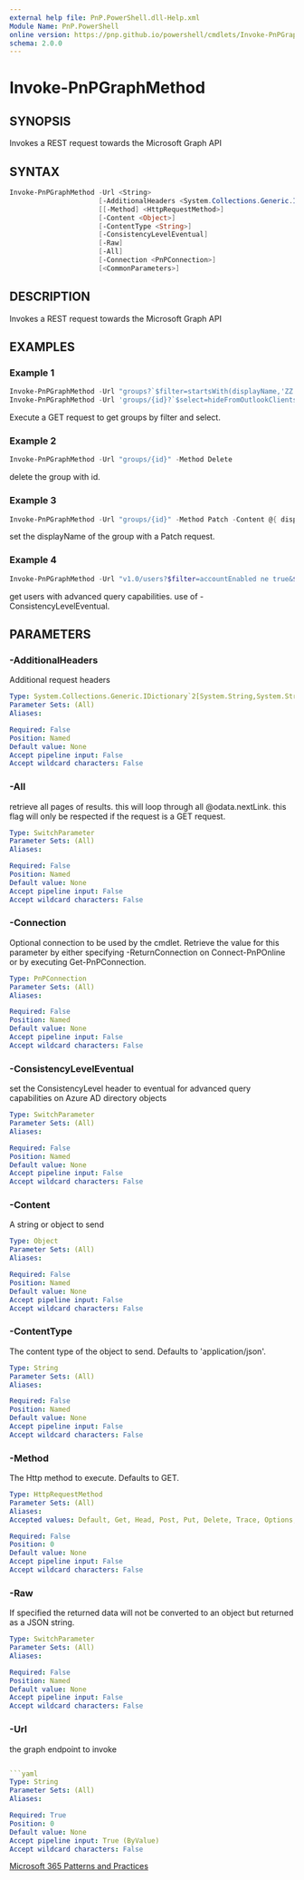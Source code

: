 ```yaml
---
external help file: PnP.PowerShell.dll-Help.xml
Module Name: PnP.PowerShell
online version: https://pnp.github.io/powershell/cmdlets/Invoke-PnPGraphMethod.html
schema: 2.0.0
---
```


# Invoke-PnPGraphMethod

## SYNOPSIS
Invokes a REST request towards the Microsoft Graph API

## SYNTAX

```powershell
Invoke-PnPGraphMethod -Url <String>
                      [-AdditionalHeaders <System.Collections.Generic.IDictionary`2[System.String,System.String]>]
                      [[-Method] <HttpRequestMethod>] 
                      [-Content <Object>] 
                      [-ContentType <String>] 
                      [-ConsistencyLevelEventual] 
                      [-Raw]
                      [-All] 
                      [-Connection <PnPConnection>]
                      [<CommonParameters>]
```

## DESCRIPTION
Invokes a REST request towards the Microsoft Graph API

## EXAMPLES

### Example 1
```powershell
Invoke-PnPGraphMethod -Url "groups?`$filter=startsWith(displayName,'ZZ')&`$select=displayName"
Invoke-PnPGraphMethod -Url 'groups/{id}?`$select=hideFromOutlookClients'
```

Execute a GET request to get groups by filter and select.

### Example 2
```powershell
Invoke-PnPGraphMethod -Url "groups/{id}" -Method Delete
```

delete the group with id.

### Example 3
```powershell
Invoke-PnPGraphMethod -Url "groups/{id}" -Method Patch -Content @{ displayName = "NewName" }
```

set the displayName of the group with a Patch request.

### Example 4
```powershell
Invoke-PnPGraphMethod -Url "v1.0/users?$filter=accountEnabled ne true&$count=true" -Method Get -ConsistencyLevelEventual
```

get users with advanced query capabilities. use of -ConsistencyLevelEventual.

## PARAMETERS

### -AdditionalHeaders
Additional request headers

```yaml
Type: System.Collections.Generic.IDictionary`2[System.String,System.String]
Parameter Sets: (All)
Aliases:

Required: False
Position: Named
Default value: None
Accept pipeline input: False
Accept wildcard characters: False
```

### -All
retrieve all pages of results. this will loop through all @odata.nextLink. this flag will only be respected if the request is a GET request.

```yaml
Type: SwitchParameter
Parameter Sets: (All)
Aliases:

Required: False
Position: Named
Default value: None
Accept pipeline input: False
Accept wildcard characters: False
```

### -Connection
Optional connection to be used by the cmdlet.
Retrieve the value for this parameter by either specifying -ReturnConnection on Connect-PnPOnline or by executing Get-PnPConnection.

```yaml
Type: PnPConnection
Parameter Sets: (All)
Aliases:

Required: False
Position: Named
Default value: None
Accept pipeline input: False
Accept wildcard characters: False
```

### -ConsistencyLevelEventual
set the ConsistencyLevel header to eventual for advanced query capabilities on Azure AD directory objects


```yaml
Type: SwitchParameter
Parameter Sets: (All)
Aliases:

Required: False
Position: Named
Default value: None
Accept pipeline input: False
Accept wildcard characters: False
```

### -Content
A string or object to send

```yaml
Type: Object
Parameter Sets: (All)
Aliases:

Required: False
Position: Named
Default value: None
Accept pipeline input: False
Accept wildcard characters: False
```

### -ContentType
The content type of the object to send. Defaults to 'application/json'.

```yaml
Type: String
Parameter Sets: (All)
Aliases:

Required: False
Position: Named
Default value: None
Accept pipeline input: False
Accept wildcard characters: False
```

### -Method
The Http method to execute. Defaults to GET.

```yaml
Type: HttpRequestMethod
Parameter Sets: (All)
Aliases:
Accepted values: Default, Get, Head, Post, Put, Delete, Trace, Options, Merge, Patch

Required: False
Position: 0
Default value: None
Accept pipeline input: False
Accept wildcard characters: False
```

### -Raw
If specified the returned data will not be converted to an object but returned as a JSON string.

```yaml
Type: SwitchParameter
Parameter Sets: (All)
Aliases:

Required: False
Position: Named
Default value: None
Accept pipeline input: False
Accept wildcard characters: False
```

### -Url
the graph endpoint to invoke

```yaml

```yaml
Type: String
Parameter Sets: (All)
Aliases:

Required: True
Position: 0
Default value: None
Accept pipeline input: True (ByValue)
Accept wildcard characters: False
```


[Microsoft 365 Patterns and Practices](https://aka.ms/m365pnp)